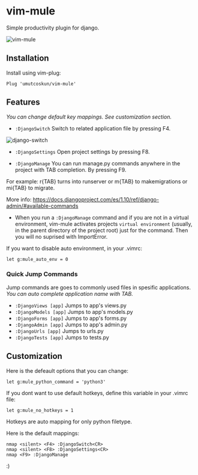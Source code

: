 # vim-mule
Simple productivity plugin for django.

![vim-mule](http://oi63.tinypic.com/30byzdi.jpg)

## Installation
Install using vim-plug:

    Plug 'umutcoskun/vim-mule'


## Features
_You can change default key mappings. See customization section._

* `:DjangoSwitch` Switch to related application file by pressing F4.

![django-switch](http://oi67.tinypic.com/4jx6x1.jpg)

* `:DjangoSettings` Open project settings by pressing F8.

* `:DjangoManage` You can run manage.py commands anywhere in the project  with TAB completion. By pressing F9.

For example: r{TAB} turns into runserver or m{TAB} to makemigrations or mi{TAB} to migrate.

More info: https://docs.djangoproject.com/es/1.10/ref/django-admin/#available-commands

* When you run a `:DjangoManage` command and if you are not in a virtual environment, vim-mule activates projects `virtual environment` (usually, in the parent directory of the project root) just for the command. Then you will no suprised with ImportError.

If you want to disable auto environment, in your .vimrc:

    let g:mule_auto_env = 0


### Quick Jump Commands
Jump commands are goes to commonly used files in spesific applications.
_You can auto complete application name with TAB._

* `:DjangoViews [app]` Jumps to app's views.py
* `:DjangoModels [app]` Jumps to app's models.py
* `:DjangoForms [app]` Jumps to app's forms.py
* `:DjangoAdmin [app]` Jumps to app's admin.py
* `:DjangoUrls [app]` Jumps to urls.py
* `:DjangoTests [app]` Jumps to tests.py


## Customization
Here is the defeault options that you can change:

    let g:mule_python_command = 'python3'

If you dont want to use default hotkeys, define this variable in your .vimrc file:

    let g:mule_no_hotkeys = 1

Hotkeys are auto mapping for only python filetype.


Here is the default mappings:

    nmap <silent> <F4> :DjangoSwitch<CR>
    nmap <silent> <F8> :DjangoSettings<CR>
    nmap <F9> :DjangoManage 


:)
